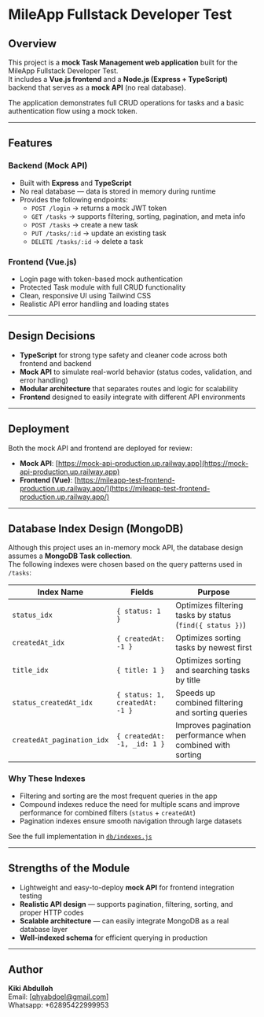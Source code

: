 # MileApp Fullstack Developer Test

## Overview

This project is a **mock Task Management web application** built for the MileApp Fullstack Developer Test.  
It includes a **Vue.js frontend** and a **Node.js (Express + TypeScript)** backend that serves as a **mock API** (no real database).

The application demonstrates full CRUD operations for tasks and a basic authentication flow using a mock token.

---

## Features

### Backend (Mock API)

- Built with **Express** and **TypeScript**
- No real database — data is stored in memory during runtime
- Provides the following endpoints:
  - `POST /login` → returns a mock JWT token
  - `GET /tasks` → supports filtering, sorting, pagination, and meta info
  - `POST /tasks` → create a new task
  - `PUT /tasks/:id` → update an existing task
  - `DELETE /tasks/:id` → delete a task

### Frontend (Vue.js)

- Login page with token-based mock authentication
- Protected Task module with full CRUD functionality
- Clean, responsive UI using Tailwind CSS
- Realistic API error handling and loading states

---

## Design Decisions

- **TypeScript** for strong type safety and cleaner code across both frontend and backend
- **Mock API** to simulate real-world behavior (status codes, validation, and error handling)
- **Modular architecture** that separates routes and logic for scalability
- **Frontend** designed to easily integrate with different API environments

---

## Deployment

Both the mock API and frontend are deployed for review:

- **Mock API**: [https://mock-api-production.up.railway.app](https://mock-api-production.up.railway.app)
- **Frontend (Vue)**: [https://mileapp-test-frontend-production.up.railway.app/](https://mileapp-test-frontend-production.up.railway.app/)

---

## Database Index Design (MongoDB)

Although this project uses an in-memory mock API, the database design assumes a **MongoDB Task collection**.  
The following indexes were chosen based on the query patterns used in `/tasks`:

| Index Name                 | Fields                         | Purpose                                                    |
| -------------------------- | ------------------------------ | ---------------------------------------------------------- |
| `status_idx`               | `{ status: 1 }`                | Optimizes filtering tasks by status (`find({ status })`)   |
| `createdAt_idx`            | `{ createdAt: -1 }`            | Optimizes sorting tasks by newest first                    |
| `title_idx`                | `{ title: 1 }`                 | Optimizes sorting and searching tasks by title             |
| `status_createdAt_idx`     | `{ status: 1, createdAt: -1 }` | Speeds up combined filtering and sorting queries           |
| `createdAt_pagination_idx` | `{ createdAt: -1, _id: 1 }`    | Improves pagination performance when combined with sorting |

### Why These Indexes

- Filtering and sorting are the most frequent queries in the app
- Compound indexes reduce the need for multiple scans and improve performance for combined filters (`status` + `createdAt`)
- Pagination indexes ensure smooth navigation through large datasets

See the full implementation in [`db/indexes.js`](./db/indexes.js)

---

## Strengths of the Module

- Lightweight and easy-to-deploy **mock API** for frontend integration testing
- **Realistic API design** — supports pagination, filtering, sorting, and proper HTTP codes
- **Scalable architecture** — can easily integrate MongoDB as a real database layer
- **Well-indexed schema** for efficient querying in production

---

## Author

**Kiki Abdulloh**  
Email: [qhyabdoel@gmail.com]  
Whatsapp: +62895422999953
